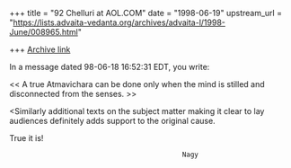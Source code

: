 +++
title = "92 Chelluri at AOL.COM"
date = "1998-06-19"
upstream_url = "https://lists.advaita-vedanta.org/archives/advaita-l/1998-June/008965.html"

+++
[Archive link](https://lists.advaita-vedanta.org/archives/advaita-l/1998-June/008965.html)

In a message dated 98-06-18 16:52:31 EDT, you write:

<< A true Atmavichara can be done only when the mind
 is stilled and disconnected from the senses. >>

<Similarly additional texts on the subject matter making it clear to lay
audiences definitely adds support to the original cause.

True it is!

                                               Nagy

